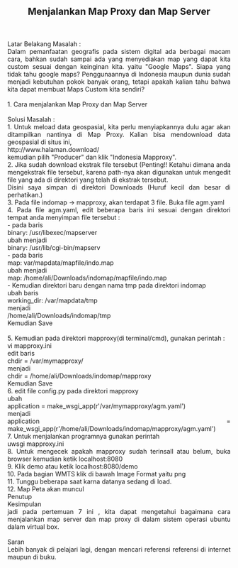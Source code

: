 <h2 align="center">Menjalankan Map Proxy dan Map Server</h2> 
<p align="justify">
<br>
<br>
Latar Belakang Masalah :<br>
Dalam pemanfaatan geografis pada sistem digital ada berbagai macam cara, bahkan sudah sampai ada yang menyediakan map yang dapat kita custom sesuai dengan keinginan kita. yaitu "Google Maps". Siapa yang tidak tahu google maps? Penggunaannya di Indonesia maupun dunia sudah menjadi kebutuhan pokok banyak orang, tetapi apakah kalian tahu bahwa kita dapat membuat Maps Custom kita sendiri?<br>
<br>
1. Cara menjalankan Map Proxy dan Map Server<br>
<br>
Solusi Masalah :<br>
1. Untuk meload data geospasial, kita perlu menyiapkannya dulu agar akan ditampilkan nantinya di Map Proxy. Kalian bisa mendownload data geospasial di situs ini,<br>
http://www.halaman.download/<br>
kemudian pilih "Producer" dan klik "Indonesia Mapproxy".<br>
2. Jika sudah download ekstrak file tersebut (Penting!! Ketahui dimana anda mengekstrak file tersebut, karena path-nya akan digunakan untuk mengedit file yang ada di direktori yang telah di ekstrak tersebut.<br>
Disini saya simpan di direktori Downloads (Huruf kecil dan besar di perhatikan.)<br>
3. Pada file indomap -> mapproxy, akan terdapat 3 file. Buka file agm.yaml<br>
4. Pada file agm.yaml, edit beberapa baris ini sesuai dengan direktori tempat anda menyimpan file tersebut :<br>
- pada baris<br>
binary: /usr/libexec/mapserver<br>
ubah menjadi<br>
binary: /usr/lib/cgi-bin/mapserv<br>
- pada baris<br>
map: var/mapdata/mapfile/indo.map<br>
ubah menjadi<br>
map: /home/ali/Downloads/indomap/mapfile/indo.map<br>
- Kemudian direktori baru dengan nama tmp pada direktori indomap<br>
ubah baris<br>
working_dir: /var/mapdata/tmp<br>
menjadi<br>
/home/ali/Downloads/indomap/tmp<br>
Kemudian Save <br>
<br>
5. Kemudian pada direktori mapproxy(di terminal/cmd), gunakan perintah :<br>
vi mapproxy.ini<br>
edit baris<br>
chdir = /var/mymapproxy/<br>
menjadi<br>
chdir = /home/ali/Downloads/indomap/mapproxy<br>
Kemudian Save<br>
6. edit file config.py pada direktori mapproxy<br>
ubah<br>
application = make_wsgi_app(r'/var/mymapproxy/agm.yaml')<br>
menjadi<br>
application = make_wsgi_app(r'/home/ali/Downloads/indomap/mapproxy/agm.yaml') <br>
7. Untuk menjalankan programnya gunakan perintah<br>
uwsgi mapproxy.ini<br>
8. Untuk mengecek apakah mapproxy sudah terinsall atau belum, buka browser kemudian ketik localhost:8080<br>
9.  Klik demo atau ketik localhost:8080/demo<br>
10. Pada bagian WMTS klik di bawah Image Format yaitu png<br>
11. Tunggu beberapa saat karna datanya sedang di load.<br>
12. Map Peta akan muncul<br>
Penutup<br>
Kesimpulan<br>
jadi pada pertemuan 7 ini , kita dapat mengetahui bagaimana cara menjalankan map server dan map proxy di dalam sistem operasi ubuntu dalam virtual box.<br>
<br>
Saran<br>
Lebih banyak di pelajari lagi, dengan mencari referensi referensi di internet maupun di buku.<br>

